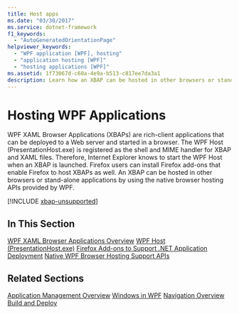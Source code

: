 ```yaml
---
title: Host apps
ms.date: "03/30/2017"
ms.service: dotnet-framework
f1_keywords:
  - "AutoGeneratedOrientationPage"
helpviewer_keywords:
  - "WPF application [WPF], hosting"
  - "application hosting [WPF]"
  - "hosting applications [WPF]"
ms.assetid: 1f73067d-c60a-4e9a-b513-c817ee7da3a1
description: Learn how an XBAP can be hosted in other browsers or stand-alone applications by using the native browser hosting APIs provided by WPF.
---
```

# Hosting WPF Applications

WPF XAML Browser Applications (XBAPs) are rich-client applications that can be deployed to a Web server and started in a browser. The WPF Host (PresentationHost.exe) is registered as the shell and MIME handler for XBAP and XAML files. Therefore, Internet Explorer knows to start the WPF Host when an XBAP is launched. Firefox users can install Firefox add-ons that enable Firefox to host XBAPs as well. An XBAP can be hosted in other browsers or stand-alone applications by using the native browser hosting APIs provided by WPF.

[!INCLUDE [xbap-unsupported](~/wpf/includes/xbap-unsupported.md)]

## In This Section

[WPF XAML Browser Applications Overview](wpf-xaml-browser-applications-overview.md)
   [WPF Host (PresentationHost.exe)](wpf-host-presentationhost-exe.md)
  [Firefox Add-ons to Support .NET Application Deployment](firefox-add-ons-to-support-net-application-deployment.md)
  [Native WPF Browser Hosting Support APIs](native-wpf-browser-hosting-support-apis.md)

## Related Sections

[Application Management Overview](application-management-overview.md)
  [Windows in WPF](windows-in-wpf-applications.md)
  [Navigation Overview](navigation-overview.md)
  [Build and Deploy](building-and-deploying-wpf-applications.md)
